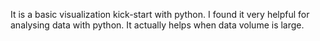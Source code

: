 It is a basic visualization kick-start with python. I found it very helpful for analysing data with python. It actually helps when data volume is large.
